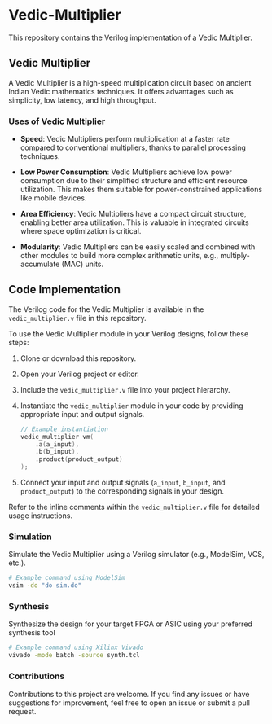 # Vedic-Multiplier

This repository contains the Verilog implementation of a Vedic Multiplier.

## Vedic Multiplier

A Vedic Multiplier is a high-speed multiplication circuit based on ancient Indian Vedic mathematics techniques. It offers advantages such as simplicity, low latency, and high throughput.

### Uses of Vedic Multiplier

- **Speed**: Vedic Multipliers perform multiplication at a faster rate compared to conventional multipliers, thanks to parallel processing techniques.

- **Low Power Consumption**: Vedic Multipliers achieve low power consumption due to their simplified structure and efficient resource utilization. This makes them suitable for power-constrained applications like mobile devices.

- **Area Efficiency**: Vedic Multipliers have a compact circuit structure, enabling better area utilization. This is valuable in integrated circuits where space optimization is critical.

- **Modularity**: Vedic Multipliers can be easily scaled and combined with other modules to build more complex arithmetic units, e.g., multiply-accumulate (MAC) units.

## Code Implementation

The Verilog code for the Vedic Multiplier is available in the `vedic_multiplier.v` file in this repository.

To use the Vedic Multiplier module in your Verilog designs, follow these steps:

1. Clone or download this repository.

2. Open your Verilog project or editor.

3. Include the `vedic_multiplier.v` file into your project hierarchy.

4. Instantiate the `vedic_multiplier` module in your code by providing appropriate input and output signals.

    ```verilog
    // Example instantiation
    vedic_multiplier vm(
        .a(a_input),
        .b(b_input),
        .product(product_output)
    );
    ```

5. Connect your input and output signals (`a_input`, `b_input`, and `product_output`) to the corresponding signals in your design.

Refer to the inline comments within the `vedic_multiplier.v` file for detailed usage instructions.

### Simulation

Simulate the Vedic Multiplier using a Verilog simulator (e.g., ModelSim, VCS, etc.).

```bash
# Example command using ModelSim
vsim -do "do sim.do"
```
### Synthesis

Synthesize the design for your target FPGA or ASIC using your preferred synthesis tool

```bash
# Example command using Xilinx Vivado
vivado -mode batch -source synth.tcl
```

### Contributions

Contributions to this project are welcome. If you find any issues or have suggestions for improvement, feel free to open an issue or submit a pull request.
